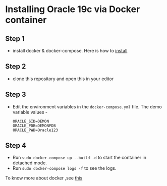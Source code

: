 # Installing Oracle 19c via Docker container
## Step 1
- install docker & docker-compose. Here is how to [install ](https://docs.docker.com/engine/install/)
## Step 2
- clone this repository and open this in your editor
## Step 3
- Edit the environment variables in the `docker-compose.yml` file. The demo variable values - 
     ```
    ORACLE_SID=DEMON 
    ORACLE_PDB=DEMONPDB
    ORACLE_PWD=Oracle123
     ```
## Step 4
- Run `sudo docker-compose up --build -d` to start the container in detached mode.
- Run `sudo docker-compose logs -f` to see the logs.
 
To know more about docker ,see [this](https://github.com/nayeem-17/Random-writeups/blob/master/Docker/README.md)